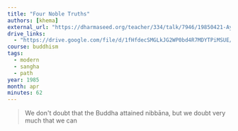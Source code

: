 ```yaml
---
title: "Four Noble Truths"
authors: [khema]
external_url: "https://dharmaseed.org/teacher/334/talk/7946/19850421-Ayya_Khema-KA-four_noble_truths_21_4_85_y_m_b_a_nugegoda-7946.mp3"
drive_links:
  - "https://drive.google.com/file/d/1fHfdecSMGLkJG2WP0bd4R7MDYTPiMSUE/view?usp=drivesdk"
course: buddhism
tags:
  - modern
  - sangha
  - path
year: 1985
month: apr
minutes: 62
---
```


> We don't doubt that the Buddha attained nibbāna, but we doubt very much that we can

